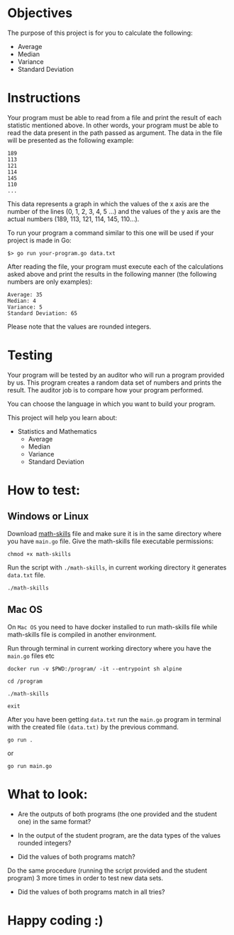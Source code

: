 # Objectives

The purpose of this project is for you to calculate the following:

- Average
- Median
- Variance
- Standard Deviation

# Instructions

Your program must be able to read from a file and print the result of each statistic mentioned above. In other words, your program must be able to read the data present in the path passed as argument. The data in the file will be presented as the following example:
```
189
113
121
114
145
110
...
```
This data represents a graph in which the values of the x axis are the number of the lines (0, 1, 2, 3, 4, 5 ...) and the values of the y axis are the actual numbers (189, 113, 121, 114, 145, 110...).

To run your program a command similar to this one will be used if your project is made in Go:

```
$> go run your-program.go data.txt
```

After reading the file, your program must execute each of the calculations asked above and print the results in the following manner (the following numbers are only examples):

```
Average: 35
Median: 4
Variance: 5
Standard Deviation: 65
```

Please note that the values are rounded integers.

# Testing

Your program will be tested by an auditor who will run a program provided by us. This program creates a random data set of numbers and prints the result. The auditor job is to compare how your program performed.

You can choose the language in which you want to build your program.

This project will help you learn about:

- Statistics and Mathematics
  - Average
  - Median
  - Variance
  - Standard Deviation

# How to test:

## Windows or Linux

Download [math-skills](https://assets.01-edu.org/stats-projects/math-skills) file and make sure it is in the same directory where you have `main.go` file. Give the math-skills file executable permissions:

```
chmod +x math-skills
```

Run the script with `./math-skills`, in current working directory it generates `data.txt` file.

```
./math-skills
```
## Mac OS

On `Mac OS` you need to have docker installed to run math-skills file while math-skills file is compiled in another environment.

Run through terminal in current working directory where you have the `main.go` files etc

```
docker run -v $PWD:/program/ -it --entrypoint sh alpine
```
```
cd /program
```
```
./math-skills
```
```
exit
```
After you have been getting `data.txt` run the `main.go` program in terminal with the created file `(data.txt)` by the previous command.

```
go run .
```
or
```
go run main.go
```

# What to look:

+ Are the outputs of both programs (the one provided and the student one) in the same format?

+ In the output of the student program, are the data types of the values rounded integers?

+ Did the values of both programs match?

Do the same procedure (running the script provided and the student program) 3 more times in order to test new data sets.

+ Did the values of both programs match in all tries?

# Happy coding :)



